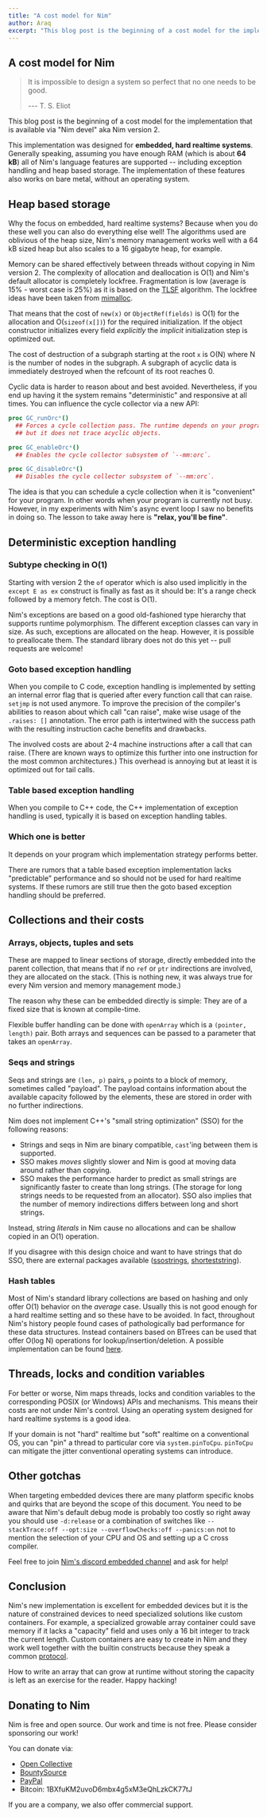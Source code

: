 ```yaml
---
title: "A cost model for Nim"
author: Araq
excerpt: "This blog post is the beginning of a cost model for the implementation that is available via `Nim devel` aka Nim version 2."
---
```





## A cost model for Nim

> It is impossible to design a system so perfect that no one needs to be
> good.
>
> --- T. S. Eliot

This blog post is the beginning of a cost model for the implementation
that is available via "Nim devel" aka Nim version 2.

This implementation was designed for **embedded, hard realtime
systems**. Generally speaking, assuming you have enough RAM (which is
about **64 kB**) all of Nim's language features are supported --
including exception handling and heap based storage. The implementation
of these features also works on bare metal, without an operating system.




## Heap based storage

Why the focus on embedded, hard realtime systems? Because when you do
these well you can also do everything else well! The algorithms used are
oblivious of the heap size, Nim's memory management works well with a
64 kB sized heap but also scales to a 16 gigabyte heap, for example.

Memory can be shared effectively between threads without copying in Nim
version 2. The complexity of allocation and deallocation is O(1) and
Nim's default allocator is completely lockfree. Fragmentation is low
(average is 15% - worst case is 25%) as it is based on the
[TLSF](http://www.gii.upv.es/tlsf/) algorithm. The lockfree ideas have
been taken from [mimalloc](https://github.com/microsoft/mimalloc).

That means that the cost of `new(x)` or `ObjectRef(fields)` is O(1) for
the allocation and O(`sizeof(x[])`) for the required initialization. If
the object constructor initializes every field *explicitly* the
*implicit* initialization step is optimized out.

The cost of destruction of a subgraph starting at the root `x` is O(N)
where N is the number of nodes in the subgraph. A subgraph of acyclic
data is immediately destroyed when the refcount of its root reaches 0.

Cyclic data is harder to reason about and best avoided. Nevertheless, if
you end up having it the system remains "deterministic" and responsive
at all times. You can influence the cycle collector via a new API:

``` nim
proc GC_runOrc*()
  ## Forces a cycle collection pass. The runtime depends on your program
  ## but it does not trace acyclic objects.

proc GC_enableOrc*()
  ## Enables the cycle collector subsystem of `--mm:orc`.

proc GC_disableOrc*()
  ## Disables the cycle collector subsystem of `--mm:orc`.
```

The idea is that you can schedule a cycle collection when it is
"convenient" for your program. In other words when your program is
currently not busy. However, in my experiments with Nim's async event
loop I saw no benefits in doing so. The lesson to take away here is
**"relax, you'll be fine"**.





## Deterministic exception handling

### Subtype checking in O(1)

Starting with version 2 the `of` operator which is also used implicitly
in the `except E as ex` construct is finally as fast as it should be:
It's a range check followed by a memory fetch. The cost is O(1).

Nim's exceptions are based on a good old-fashioned type hierarchy that
supports runtime polymorphism. The different exception classes can vary
in size. As such, exceptions are allocated on the heap. However, it is
possible to preallocate them. The standard library does not do this yet
-- pull requests are welcome!



### Goto based exception handling

When you compile to C code, exception handling is implemented by setting
an internal error flag that is queried after every function call that
can raise. `setjmp` is not used anymore. To improve the precision of the
compiler's abilities to reason about which call "can raise", make
wise usage of the `.raises: []` annotation. The error path is
intertwined with the success path with the resulting instruction cache
benefits and drawbacks.

The involved costs are about 2-4 machine instructions after a call that
can raise. (There are known ways to optimize this further into one
instruction for the most common architectures.) This overhead is
annoying but at least it is optimized out for tail calls.



### Table based exception handling

When you compile to C++ code, the C++ implementation of exception
handling is used, typically it is based on exception handling tables.



### Which one is better

It depends on your program which implementation strategy performs
better.

There are rumors that a table based exception implementation lacks
"predictable" performance and so should not be used for hard realtime
systems. If these rumors are still true then the goto based exception
handling should be preferred.






## Collections and their costs

### Arrays, objects, tuples and sets

These are mapped to linear sections of storage, directly embedded into
the parent collection, that means that if no `ref` or `ptr` indirections
are involved, they are allocated on the stack. (This is nothing new, it
was always true for every Nim version and memory management mode.)

The reason why these can be embedded directly is simple: They are of a
fixed size that is known at compile-time.

Flexible buffer handling can be done with `openArray` which is a
`(pointer, length)` pair. Both arrays and sequences can be passed to a
parameter that takes an `openArray`.



### Seqs and strings

Seqs and strings are `(len, p)` pairs, `p` points to a block of memory,
sometimes called "payload". The payload contains information about the
available capacity followed by the elements, these are stored in order
with no further indirections.

Nim does not implement C++'s "small string optimization" (SSO) for
the following reasons:

-   Strings and seqs in Nim are binary compatible, `cast`'ing between
    them is supported.
-   SSO makes *moves* slightly slower and Nim is good at moving data
    around rather than copying.
-   SSO makes the performance harder to predict as small strings are
    significantly faster to create than long strings. (The storage for
    long strings needs to be requested from an allocator). SSO also
    implies that the number of memory indirections differs between long
    and short strings.

Instead, string *literals* in Nim cause no allocations and can be
shallow copied in an O(1) operation.

If you disagree with this design choice and want to have strings that do
SSO, there are external packages available
([ssostrings](https://github.com/planetis-m/ssostrings),
[shorteststring](https://github.com/metagn/shorteststring)).



### Hash tables

Most of Nim's standard library collections are based on hashing and
only offer O(1) behavior on the *average* case. Usually this is not good
enough for a hard realtime setting and so these have to be avoided. In
fact, throughout Nim's history people found cases of pathologically bad
performance for these data structures. Instead containers based on
BTrees can be used that offer O(log N) operations for
lookup/insertion/deletion. A possible implementation can be found
[here](https://github.com/nim-lang/fusion/blob/master/src/fusion/btreetables.nim).






## Threads, locks and condition variables

For better or worse, Nim maps threads, locks and condition variables to
the corresponding POSIX (or Windows) APIs and mechanisms. This means
their costs are not under Nim's control. Using an operating system
designed for hard realtime systems is a good idea.

If your domain is not "hard" realtime but "soft" realtime on a
conventional OS, you can "pin" a thread to particular core via
`system.pinToCpu`. `pinToCpu` can mitigate the jitter conventional
operating systems can introduce.






## Other gotchas

When targeting embedded devices there are many platform specific knobs
and quirks that are beyond the scope of this document. You need to be
aware that Nim's default debug mode is probably too costly so right
away you should use `-d:release` or a combination of switches like
`--stackTrace:off --opt:size --overflowChecks:off --panics:on` not to
mention the selection of your CPU and OS and setting up a C cross
compiler.

Feel free to join [Nim's discord embedded
channel](https://discord.com/channels/371759389889003530/756920870525730947)
and ask for help!





## Conclusion

Nim's new implementation is excellent for embedded devices but it is
the nature of constrained devices to need specialized solutions like
custom containers. For example, a specialized growable array container
could save memory if it lacks a "capacity" field and uses only a 16
bit integer to track the current length. Custom containers are easy to
create in Nim and they work well together with the builtin constructs
because they speak a common
[protocol](https://nim-lang.org/docs/destructors.html).

How to write an array that can grow at runtime without storing the
capacity is left as an exercise for the reader. Happy hacking!





## Donating to Nim

Nim is free and open source. Our work and time is not free. Please
consider sponsoring our work!

You can donate via:

- [Open Collective](https://opencollective.com/nim)
- [BountySource](https://salt.bountysource.com/teams/nim)
- [PayPal](https://www.paypal.com/donate/?hosted_button_id=KYXH3BLJBHZTA)
- Bitcoin: 1BXfuKM2uvoD6mbx4g5xM3eQhLzkCK77tJ

If you are a company, we also offer commercial support.
